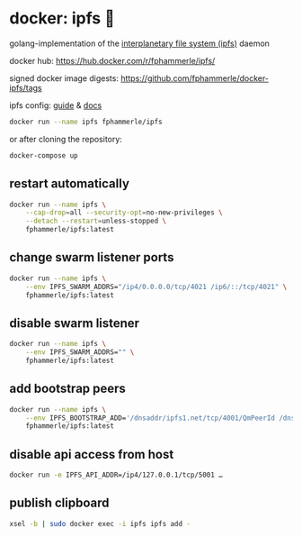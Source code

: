 # docker: ipfs 🐳

golang-implementation of the [interplanetary file system (ipfs)](https://ipfs.io/) daemon

docker hub: https://hub.docker.com/r/fphammerle/ipfs/

signed docker image digests: https://github.com/fphammerle/docker-ipfs/tags

ipfs config:
[guide](https://docs.ipfs.io/guides/examples/config/) &
[docs](https://github.com/ipfs/go-ipfs/blob/master/docs/config.md)

```sh
docker run --name ipfs fphammerle/ipfs
```

or after cloning the repository:

```sh
docker-compose up
```

## restart automatically

```sh
docker run --name ipfs \
    --cap-drop=all --security-opt=no-new-privileges \
    --detach --restart=unless-stopped \
    fphammerle/ipfs:latest
```

## change swarm listener ports

```sh
docker run --name ipfs \
    --env IPFS_SWARM_ADDRS="/ip4/0.0.0.0/tcp/4021 /ip6/::/tcp/4021" \
    fphammerle/ipfs:latest
```

## disable swarm listener

```sh
docker run --name ipfs \
    --env IPFS_SWARM_ADDRS="" \
    fphammerle/ipfs:latest
```

## add bootstrap peers

```sh
docker run --name ipfs \
    --env IPFS_BOOTSTRAP_ADD='/dnsaddr/ipfs1.net/tcp/4001/QmPeerId /dnsaddr/ipfs2.net/tcp/4001/QmPeerId' \
    fphammerle/ipfs:latest
```

## disable api access from host

```sh
docker run -e IPFS_API_ADDR=/ip4/127.0.0.1/tcp/5001 …
```

## publish clipboard

```sh
xsel -b | sudo docker exec -i ipfs ipfs add -
```
